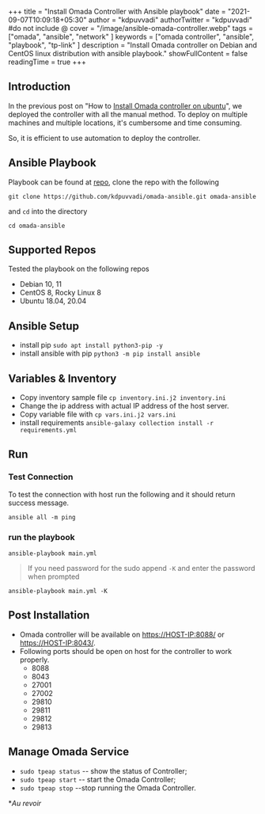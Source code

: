 +++
title = "Install Omada Controller with Ansible playbook"
date = "2021-09-07T10:09:18+05:30"
author = "kdpuvvadi"
authorTwitter = "kdpuvvadi" #do not include @
cover = "/image/ansible-omada-controller.webp"
tags = ["omada", "ansible", "network" ]
keywords = ["omada controller", "ansible", "playbook", "tp-link" ]
description = "Install Omada controller on Debian and CentOS linux distribution with ansible playbook."
showFullContent = false
readingTime = true
+++

## Introduction

In the previous post on "How to [Install Omada controller on ubuntu](/posts/omada-sdn-controller-ubuntu/)", we deployed the controller with all the manual method. To deploy on multiple machines and multiple locations, it's cumbersome and time consuming.

So, it is efficient to use automation to deploy the controller.

## Ansible Playbook

Playbook can be found at [repo](https://github.com/kdpuvvadi/omada-ansible), clone the repo with the following

```shell
git clone https://github.com/kdpuvvadi/omada-ansible.git omada-ansible
```

and `cd` into the directory

```shell
cd omada-ansible
```

## Supported Repos

Tested the playbook on the following repos

* Debian 10, 11
* CentOS 8, Rocky Linux 8
* Ubuntu 18.04, 20.04

## Ansible Setup

* install pip `sudo apt install python3-pip -y`
* install ansible with pip `python3 -m pip install ansible`

## Variables & Inventory

* Copy inventory sample file `cp inventory.ini.j2 inventory.ini`
* Change the ip address with actual IP address of the host server.
* Copy variable file with `cp vars.ini.j2 vars.ini`
* install requirements `ansible-galaxy collection install -r requirements.yml`

## Run

### Test Connection

To test the connection with host run the following and it should return success message.

```shell
ansible all -m ping
```

### run the playbook

```shell
ansible-playbook main.yml
```

> If you need password for the sudo append `-K` and enter the password when prompted

```shell
ansible-playbook main.yml -K
```

## Post Installation

* Omada controller will be available on <https://HOST-IP:8088/> or <https://HOST-IP:8043/>.
* Following ports should be open on host for the controller to work properly.
  * 8088
  * 8043
  * 27001
  * 27002
  * 29810
  * 29811
  * 29812
  * 29813

## Manage Omada Service

* `sudo tpeap status` -- show the status of Controller;
* `sudo tpeap start` -- start the Omada Controller;
* `sudo tpeap stop` --stop running the Omada Controller.

**Au revoir*
